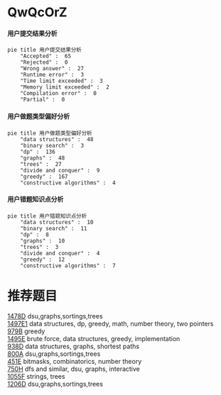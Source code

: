 # QwQcOrZ

<!-- tabs:start -->



#### **用户提交结果分析**

```mermaid
pie title 用户提交结果分析
    "Accepted" :  65
    "Rejected" :  0
    "Wrong answer" :  27
    "Runtime error" :  3
    "Time limit exceeded" :  3
    "Memory limit exceeded" :  2
    "Compilation error" :  0
    "Partial" :  0
```

#### **用户做题类型偏好分析**

```mermaid
pie title 用户做题类型偏好分析
    "data structures" :  48
    "binary search" :  3
    "dp" :  136
    "graphs" :  48
    "trees" :  27
    "divide and conquer" :  9
    "greedy" :  167
    "constructive algorithms" :  4
```
#### **用户错题知识点分析**

```mermaid
pie title 用户错题知识点分析
    "data structures" :  10
    "binary search" :  11
    "dp" :  8
    "graphs" :  10
    "trees" :  3
    "divide and conquer" :  4
    "greedy" :  12
    "constructive algorithms" :  7
```



<!-- tabs:end -->
# 推荐题目
[1478D](https://codeforces.com/contest/1478/problem/D)		dsu,graphs,sortings,trees		  
[1497E1](https://codeforces.com/contest/1497E/problem/1)		data structures,
                        dp,
                        greedy,
                        math,
                        number theory,
                        two pointers		  
[979B](https://codeforces.com/contest/979/problem/B)		greedy		  
[1495E](https://codeforces.com/contest/1495/problem/E)		brute force,
                        data structures,
                        greedy,
                        implementation		  
[938D](https://codeforces.com/contest/938/problem/D)		data structures,
                        graphs,
                        shortest paths		  
[800A](https://codeforces.com/contest/800/problem/A)		dsu,graphs,sortings,trees		  
[451E](https://codeforces.com/contest/451/problem/E)		bitmasks,
                        combinatorics,
                        number theory		  
[750H](https://codeforces.com/contest/750/problem/H)		dfs and similar,
                        dsu,
                        graphs,
                        interactive		  
[1055F](https://codeforces.com/contest/1055/problem/F)		strings,
                        trees		  
[1206D](https://codeforces.com/contest/1206/problem/D)		dsu,graphs,sortings,trees		  

